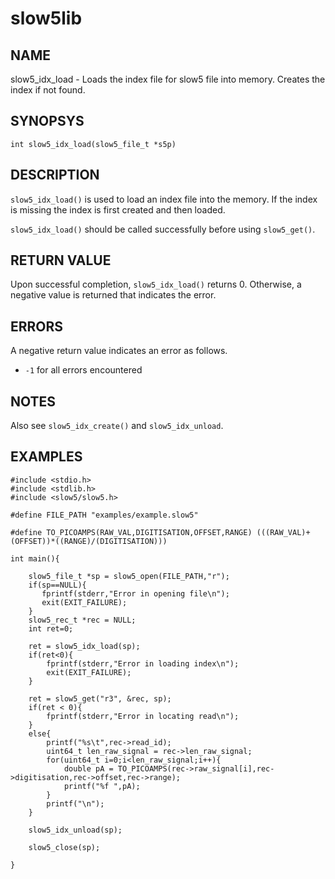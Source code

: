 # slow5lib

## NAME
slow5_idx_load - Loads the index file for slow5 file into memory. Creates the index if not found.

## SYNOPSYS
`int slow5_idx_load(slow5_file_t *s5p)`

## DESCRIPTION
`slow5_idx_load()` is used to load an index file into the memory. If the index is missing the index is first created and then loaded.

`slow5_idx_load()` should be called successfully before using `slow5_get()`.

## RETURN VALUE
Upon successful completion, `slow5_idx_load()` returns 0. Otherwise, a negative value is returned that indicates the error.

## ERRORS
A negative return value indicates an error as follows.

* `-1`
    for all errors encountered

## NOTES
Also see `slow5_idx_create()` and `slow5_idx_unload`.

## EXAMPLES

```
#include <stdio.h>
#include <stdlib.h>
#include <slow5/slow5.h>

#define FILE_PATH "examples/example.slow5"

#define TO_PICOAMPS(RAW_VAL,DIGITISATION,OFFSET,RANGE) (((RAW_VAL)+(OFFSET))*((RANGE)/(DIGITISATION)))

int main(){

    slow5_file_t *sp = slow5_open(FILE_PATH,"r");
    if(sp==NULL){
       fprintf(stderr,"Error in opening file\n");
       exit(EXIT_FAILURE);
    }
    slow5_rec_t *rec = NULL;
    int ret=0;

    ret = slow5_idx_load(sp);
    if(ret<0){
        fprintf(stderr,"Error in loading index\n");
        exit(EXIT_FAILURE);
    }

    ret = slow5_get("r3", &rec, sp);
    if(ret < 0){
        fprintf(stderr,"Error in locating read\n");
    }
    else{
        printf("%s\t",rec->read_id);
        uint64_t len_raw_signal = rec->len_raw_signal;
        for(uint64_t i=0;i<len_raw_signal;i++){
            double pA = TO_PICOAMPS(rec->raw_signal[i],rec->digitisation,rec->offset,rec->range);
            printf("%f ",pA);
        }
        printf("\n");
    }

    slow5_idx_unload(sp);

    slow5_close(sp);

}
```
